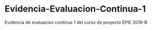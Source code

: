 # Evidencia-Evaluacion-Continua-1
Evidencia de evaluacion continua 1 del curso de proyecto EPIE 2019-B
